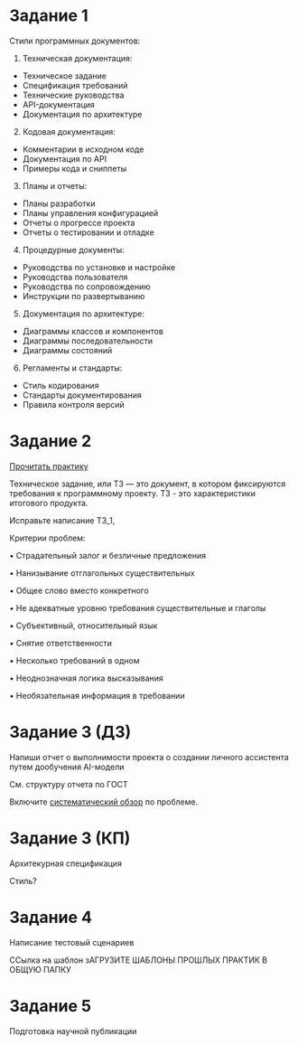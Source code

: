 # Задание 1

Cтили программных документов:

1. Техническая документация:
- Техническое задание
- Спецификация требований
- Технические руководства
- API-документация
- Документация по архитектуре

2. Кодовая документация:
- Комментарии в исходном коде
- Документация по API
- Примеры кода и сниппеты

3. Планы и отчеты:
- Планы разработки
- Планы управления конфигурацией
- Отчеты о прогрессе проекта
- Отчеты о тестировании и отладке

4. Процедурные документы:
- Руководства по установке и настройке
- Руководства пользователя
- Руководства по сопровождению
- Инструкции по развертыванию

5. Документация по архитектуре:
- Диаграммы классов и компонентов
- Диаграммы последовательности
- Диаграммы состояний

6. Регламенты и стандарты:
- Стиль кодирования
- Стандарты документирования
- Правила контроля версий

# Задание 2

[Прочитать практику](https://www.timuroki.ink/deadverb)

Техническое задание, или ТЗ — это документ, в котором фиксируются требования к программному проекту. ТЗ - это характеристики итогового продукта.

Исправьте написание  TЗ_1, 

Критерии проблем:

•	Страдательный залог и безличные предложения

•	Нанизывание отглагольных существительных

•	Общее слово вместо конкретного

•	Не адекватные уровню требования существительные и глаголы 

•	Субъективный, относительный язык

•	Снятие ответственности

•	Несколько требований в одном

•	Неоднозначная логика высказывания

•	Необязательная информация в требовании


# Задание 3 (ДЗ)
 
Напиши отчет о выполнимости проекта о создании личного ассистента путем дообучения AI-модели

См. структуру отчета по ГОСТ

Включите [систематический обзор]() по проблеме.


# Задание 3 (КП)
Архитекурная спецификация

Стиль?

# Задание 4 
Написание тестовый сценариев

ССылка на шаблон
зАГРУЗИТЕ ШАБЛОНЫ ПРОШЛЫХ ПРАКТИК В ОБЩУЮ ПАПКУ

# Задание 5
Подготовка научной публикации



